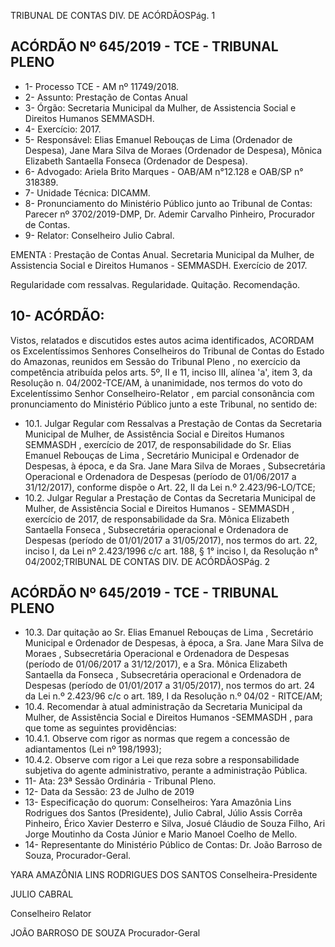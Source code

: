 TRIBUNAL DE CONTAS DIV. DE ACÓRDÃOSPág. 1

## ACÓRDÃO Nº 645/2019 - TCE - TRIBUNAL PLENO

- 1- Processo TCE - AM nº 11749/2018.
- 2- Assunto: Prestação de Contas Anual
- 3- Órgão: Secretaria  Municipal  da  Mulher,  de  Assistencia  Social  e  Direitos  Humanos  SEMMASDH.
- 4- Exercício: 2017.
- 5- Responsável: Elias Emanuel Rebouças de Lima (Ordenador de Despesa), Jane Mara Silva  de  Moraes  (Ordenador  de  Despesa),  Mônica  Elizabeth  Santaella  Fonseca (Ordenador de Despesa).
- 6- Advogado: Ariela Brito Marques - OAB/AM n°12.128 e OAB/SP n° 318389.
- 7- Unidade Técnica: DICAMM.
- 8- Pronunciamento  do  Ministério  Público  junto  ao  Tribunal  de  Contas: Parecer  nº 3702/2019-DMP, Dr. Ademir Carvalho Pinheiro, Procurador de Contas.
- 9- Relator: Conselheiro Julio Cabral.

EMENTA :  Prestação  de  Contas  Anual.  Secretaria Municipal da Mulher, de Assistencia Social e Direitos Humanos - SEMMASDH. Exercício de 2017.

Regularidade com ressalvas. Regularidade. Quitação. Recomendação.

## 10-  ACÓRDÃO:

Vistos, relatados e discutidos estes autos acima identificados, ACORDAM os Excelentíssimos Senhores Conselheiros do Tribunal de Contas do Estado do Amazonas, reunidos em Sessão do Tribunal Pleno , no exercício da competência atribuída pelos arts. 5º, II e 11, inciso III, alínea 'a', item 3, da Resolução n. 04/2002-TCE/AM, à unanimidade, nos termos do voto do Excelentíssimo Senhor Conselheiro-Relator , em  parcial consonância com pronunciamento do Ministério Público junto a este Tribunal, no sentido de:

- 10.1. Julgar Regular com Ressalvas a Prestação de Contas da Secretaria Municipal de Mulher, de Assistência Social e Direitos Humanos SEMMASDH ,  exercício  de  2017,  de  responsabilidade  do Sr.  Elias Emanuel Rebouças de Lima ,  Secretário  Municipal  e  Ordenador  de Despesas,  à época, e da Sra. Jane  Mara  Silva de Moraes , Subsecretária  Operacional  e  Ordenadora  de  Despesas  (período  de 01/06/2017  a  31/12/2017),  conforme  dispõe  o  Art.  22,  II  da  Lei  n.º 2.423/96-LO/TCE;
- 10.2. Julgar Regular a  Prestação de Contas da Secretaria Municipal de Mulher, de Assistência Social e Direitos Humanos - SEMMASDH , exercício  de  2017,  de  responsabilidade  da Sra.  Mônica  Elizabeth Santaella  Fonseca , Subsecretária  operacional  e  Ordenadora  de Despesas (período de 01/01/2017 a 31/05/2017), nos termos do art. 22, inciso I, da Lei nº 2.423/1996 c/c art. 188, § 1° inciso I, da Resolução n° 04/2002;TRIBUNAL DE CONTAS DIV. DE ACÓRDÃOSPág. 2

## ACÓRDÃO Nº 645/2019 - TCE - TRIBUNAL PLENO

- 10.3. Dar quitação ao Sr. Elias Emanuel Rebouças de Lima ,  Secretário Municipal e Ordenador de Despesas, à época, a Sra. Jane Mara Silva de  Moraes ,  Subsecretária  Operacional  e  Ordenadora  de  Despesas (período  de  01/06/2017  a  31/12/2017),  e  a Sra.  Mônica  Elizabeth Santaella  da  Fonseca ,  Subsecretária  operacional  e  Ordenadora  de Despesas (período de 01/01/2017 a 31/05/2017), nos termos do art. 24 da Lei n.º 2.423/96 c/c o art. 189, I da Resolução n.º 04/02 - RITCE/AM;
- 10.4. Recomendar à  atual  administração  da Secretaria  Municipal  da Mulher, de Assistência Social e Direitos Humanos -SEMMASDH , para que tome as seguintes providências:
- 10.4.1. Observe  com  rigor  as  normas  que  regem  a  concessão  de adiantamentos (Lei nº 198/1993);
- 10.4.2. Observe  com  rigor  a  Lei  que  reza  sobre  a  responsabilidade subjetiva  do  agente  administrativo,  perante  a  administração Pública.
- 11-  Ata: 23ª Sessão Ordinária - Tribunal Pleno.
- 12-  Data da Sessão: 23 de Julho de 2019
- 13-  Especificação do quorum: Conselheiros: Yara Amazônia Lins Rodrigues dos Santos (Presidente), Julio Cabral, Júlio Assis Corrêa Pinheiro, Érico Xavier Desterro e Silva, Josué  Cláudio  de  Souza  Filho,  Ari  Jorge  Moutinho  da  Costa  Júnior  e  Mario  Manoel Coelho de Mello.
- 14-  Representante  do  Ministério  Público  de  Contas: Dr. João  Barroso  de  Souza, Procurador-Geral.

YARA AMAZÔNIA LINS RODRIGUES DOS SANTOS Conselheira-Presidente

JULIO CABRAL

Conselheiro Relator

JOÃO BARROSO DE SOUZA Procurador-Geral